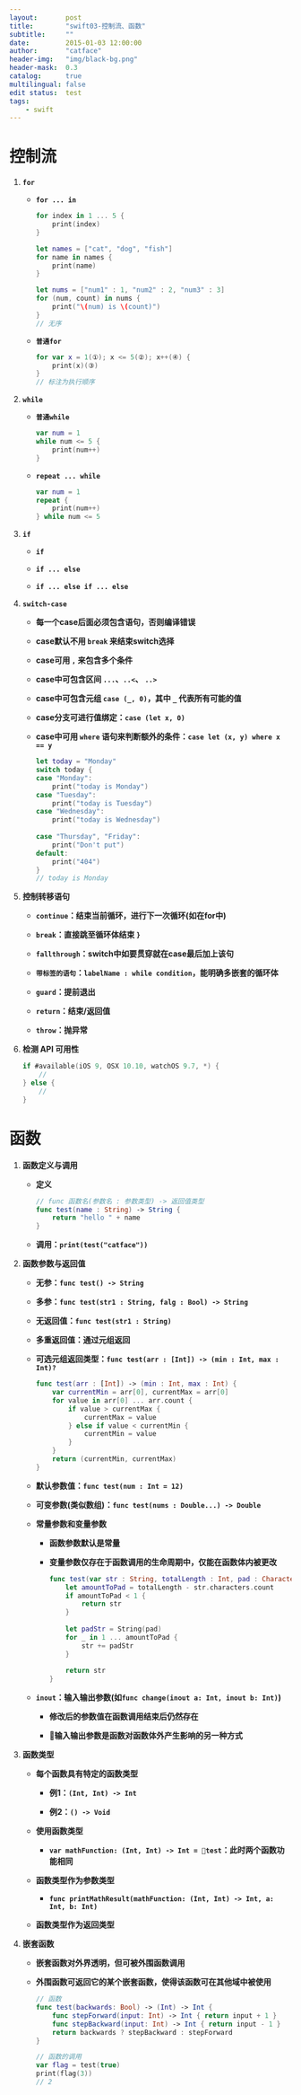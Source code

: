 ```yaml
---
layout:       post
title:        "swift03-控制流、函数"
subtitle:     ""
date:         2015-01-03 12:00:00
author:       "catface"
header-img:   "img/black-bg.png"
header-mask:  0.3
catalog:      true
multilingual: false
edit status:  test
tags:
    - swift
---
```


# 控制流

1. **`for`**
	- **`for ... in`**

		``` swift
		for index in 1 ... 5 {
		    print(index)
		}
		```

		``` swift
		let names = ["cat", "dog", "fish"]
		for name in names {
		    print(name)
		}
		```

		``` swift
		let nums = ["num1" : 1, "num2" : 2, "num3" : 3]
		for (num, count) in nums {
		    print("\(num) is \(count)")
		}
		// 无序
		```
		
	- **`普通for`**

		``` swift
		for var x = 1(①); x <= 5(②); x++(④) {
		    print(x)(③)
		}
		// 标注为执行顺序
		```
	
2. **`while`**

	- **`普通while`**

		``` swift
		var num = 1
		while num <= 5 {
		    print(num++)
		}
		```

	- **`repeat ... while`**

		``` swift
		var num = 1
		repeat {
		    print(num++)
		} while num <= 5
		```

3. **`if`**

	- **`if`**
	
	- **`if ... else`**

	- **`if ... else if ... else`**

4. **`switch-case`**

	- **每一个case后面必须包含语句，否则编译错误**

	- **case默认不用 `break` 来结束switch选择**

	- **case可用 `,` 来包含多个条件**

	- **case中可包含区间 `...`、`..<`、 `..>`**

	- **case中可包含元组 `case (_, 0)`，其中 `_` 代表所有可能的值**

	- **case分支可进行值绑定：`case (let x, 0)`**

	- **case中可用 `where` 语句来判断额外的条件：`case let (x, y) where x == y`**

		``` swift
		let today = "Monday"
		switch today {
		case "Monday":
		    print("today is Monday")
		case "Tuesday":
		    print("today is Tuesday")
		case "Wednesday":
		    print("today is Wednesday")
		    
		case "Thursday", "Friday":
	        print("Don't put")
		default:
		    print("404")
		}
		// today is Monday
		```

5. **控制转移语句**

	- **`continue`：结束当前循环，进行下一次循环(如在for中)**
	
	- **`break`：直接跳至循环体结束 `}`**
	
	- **`fallthrough`：switch中如要贯穿就在case最后加上该句**

	- **`带标签的语句`：`labelName : while condition`，能明确多嵌套的循环体**
	
	- **`guard`：提前退出**
	
	- **`return`：结束/返回值**
	
	- **`throw`：抛异常**

6. **检测 API 可用性**

	``` swift
	if #available(iOS 9, OSX 10.10, watchOS 9.7, *) {
	    //
	} else {
	    //
	}
	```

# 函数

1. **函数定义与调用**
	- **定义**
	
		``` swift
		// func 函数名(参数名 : 参数类型) -> 返回值类型
		func test(name : String) -> String {
		    return "hello " + name
		}
		```

	- **调用：`print(test("catface"))`**

2. **函数参数与返回值**

	- **无参：`func test() -> String`**

	- **多参：`func test(str1 : String, falg : Bool) -> String`**

	- **无返回值：`func test(str1 : String)`**

	- **多重返回值：通过元组返回**
	
	- **可选元组返回类型：`func test(arr : [Int]) -> (min : Int, max : Int)?`**

		``` swift
		func test(arr : [Int]) -> (min : Int, max : Int) {
		    var currentMin = arr[0], currentMax = arr[0]
		    for value in arr[0] ... arr.count {
		        if value > currentMax {
		            currentMax = value
		        } else if value < currentMin {
		            currentMin = value
		        }
		    }
		    return (currentMin, currentMax)
		}
		```

	- **默认参数值：`func test(num : Int = 12)`**
	
	- **可变参数(类似数组)：`func test(nums : Double...) -> Double`**

	- **常量参数和变量参数**

		- **函数参数默认是常量**

		- **变量参数仅存在于函数调用的生命周期中，仅能在函数体内被更改**
			
			``` swift
			func test(var str : String, totalLength : Int, pad : Character) -> String {
			    let amountToPad = totalLength - str.characters.count
			    if amountToPad < 1 {
			        return str
			    }
			    
			    let padStr = String(pad)
			    for _ in 1 ... amountToPad {
			        str += padStr
			    }
			    
			    return str
			}
			```

	- **`inout`：输入输出参数(如`func change(inout a: Int, inout b: Int)`)**

		- **修改后的参数值在函数调用结束后仍然存在**

		- **输入输出参数是函数对函数体外产生影响的另一种方式**

3. **函数类型**

	- **每个函数具有特定的函数类型**

		- **例1：`(Int, Int) -> Int`**
	
		- **例2：`() -> Void`**
		
	- **使用函数类型**
		
		- **`var mathFunction: (Int, Int) -> Int = test`：此时两个函数功能相同**

	- **函数类型作为参数类型**
		
		- **`func printMathResult(mathFunction: (Int, Int) -> Int, a: Int, b: Int)`**
	
	- **函数类型作为返回类型**

4. **嵌套函数**

	- **嵌套函数对外界透明，但可被外围函数调用**
	
	- **外围函数可返回它的某个嵌套函数，使得该函数可在其他域中被使用**

		``` swift
		// 函数
		func test(backwards: Bool) -> (Int) -> Int {
		    func stepForward(input: Int) -> Int { return input + 1 }
		    func stepBackward(input: Int) -> Int { return input - 1 }
		    return backwards ? stepBackward : stepForward
		}
		```

		``` swift
		// 函数的调用
		var flag = test(true)
		print(flag(3))
		// 2
		```